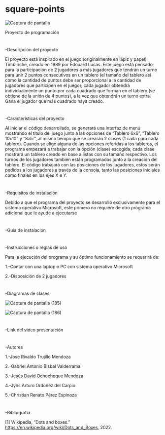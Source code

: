 # square-points

![Captura de pantalla ](https://user-images.githubusercontent.com/116230002/203470296-a81d134d-ba7d-4c6f-a896-4dd837ee9be4.png)

Proyecto de programación

#

-Descripción del proyecto

El proyecto está inspirado en el juego (originalmente en lápiz y papel) Timbiriche, creado en 1889 por Édouard Lucas. Este juego está pensado para la participación de 2 jugadores a más jugadores que tendrán un turno para unir 2 puntos consecutivos en un tablero (el tamaño del tablero así como la cantidad de puntos debe ser proporcional a la cantidad de jugadores que participen en el juego); cada jugador obtendrá individualmente un punto por cada cuadrado que forman en el tablero (se obtiene de la unión de 4 puntos), a la vez que obtendrán un turno extra. Gana el jugador que más cuadrado haya creado.

#

-Características del proyecto

Al iniciar el código desarrollado, se generará una interfaz de menú mostrando el título del juego junto a las opciones de “Tablero 6x6”, “Tablero 10x10” y “Salir”, al mismo tiempo que se crearán 2 clases (1 cada para cada tablero). Cuando se elige alguna de las opciones referidas a los tableros, el programa empezará a trabajar con la opción (clase) escogida; cada clase mostrará un tablero creado en base a listas con su tamaño respectivo. Los turnos de los jugadores también están programados junto a la creación del tablero. El código trabajará con las posiciones de los jugadores, estos serán pedidos a los jugadores a través de la consola, tanto las posiciones iniciales como finales en los ejes X e Y.
 

#

-Requisitos de instalación

Debido a que el programa del proyecto se desarrolló exclusivamente para el sistema operativo Microsoft, este primero no requiere de otro programa adicional que le ayude a ejecutarse


#

-Guía de instalación


#

-Instrucciones o reglas de uso

Para la ejecución del programa y su óptimo funcionamiento se requerirá de:

  1.-Contar con una laptop o PC con sistema operativo Microsoft
  
  2.-Disposición de 2 jugadores


#

-Diagramas de clases

![Captura de pantalla (185)](https://user-images.githubusercontent.com/116230002/203472878-d20bd514-591a-4d52-9eba-080fcdcda1ea.png)


![Captura de pantalla (186)](https://user-images.githubusercontent.com/116230002/203472904-71d8980d-4196-4dd9-95a6-2614fdcb51e1.png)


#

-Link del video presentación


#


-Autores

1.-Jose Rivaldo Trujillo Mendoza

2.-Gabriel Antonio Bisbal Valderrama

3.-Jesús David Ochochoque Mendoza

4.-Jyns Arturo Ordoñez del Carpio

5.-Christian Renato Pérez Espinoza


#


-Bibliografía

[1] Wikipedia, “Dots and boxes.” https://en.wikipedia.org/wiki/Dots_and_Boxes, 2022.



